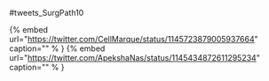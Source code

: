 #tweets_SurgPath10

{% embed url="https://twitter.com/CellMarque/status/1145723879005937664"  caption="" % }
{% embed url="https://twitter.com/ApekshaNas/status/1145434872611295234"  caption="" % }
